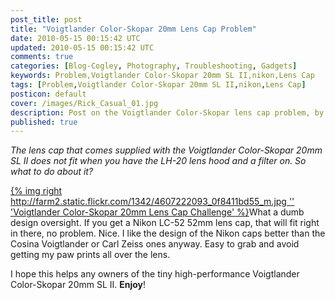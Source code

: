 ```yaml
---           
post_title: post
title: "Voigtlander Color-Skopar 20mm Lens Cap Problem"
date: 2010-05-15 00:15:42 UTC
updated: 2010-05-15 00:15:42 UTC
comments: true
categories: [Blog-Cogley, Photography, Troubleshooting, Gadgets]
keywords: Problem,Voigtlander Color-Skopar 20mm SL II,nikon,Lens Cap
tags: [Problem,Voigtlander Color-Skopar 20mm SL II,nikon,Lens Cap]
posticon: default
cover: /images/Rick_Casual_01.jpg
description: Post on the Voigtlander Color-Skopar lens cap problem, by Rick Cogley. 
published: true
---
```


_The lens cap that comes supplied with the _Voigtlander Color-Skopar 20mm SL II_ does not fit when you have the LH-20 lens hood and a filter on. So what to do about it?_

<!--more--> 

[{% img right http://farm2.static.flickr.com/1342/4607222093_0f8411bd55_m.jpg '' 'Voigtlander Color-Skopar 20mm Lens Cap Challenge' %}](http://www.flickr.com/photos/81796435@N00/4607222093 "View 'Voigtlander Color-Skopar 20mm Lens Cap Challenge' on Flickr.com")What a dumb design oversight. If you get a Nikon LC-52 52mm lens cap, that will fit right in there, no problem. Nice. I like the design of the Nikon caps better than the Cosina Voigtlander or Carl Zeiss ones anyway. Easy to grab and avoid getting my paw prints all over the lens. 

I hope this helps any owners of the tiny high-performance Voigtlander Color-Skopar 20mm SL II. **Enjoy**! 



